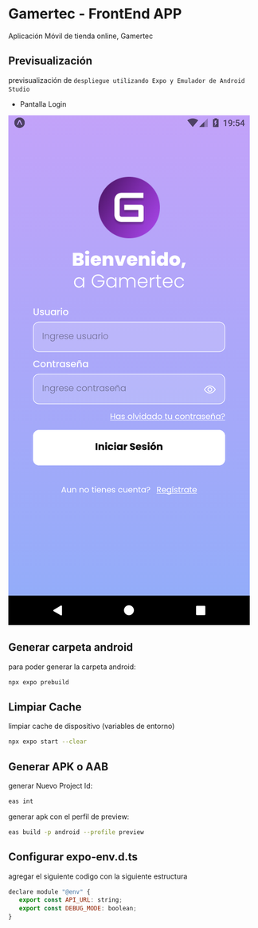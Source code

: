 # Gamertec - FrontEnd APP

Aplicación Móvil de tienda online, Gamertec

## Previsualización

previsualización de `despliegue utilizando Expo y Emulador de Android Studio`

- Pantalla Login

![Imagen despliegue Principal](.\assets\images\readme\login.png)

## Generar carpeta android

para poder generar la carpeta android:

```bash
npx expo prebuild
```
## Limpiar Cache

limpiar cache de dispositivo (variables de entorno)

```bash
npx expo start --clear
```
## Generar APK o AAB 

generar Nuevo Project Id:
```bash
eas int
```
generar apk con el perfil de preview:
```bash
eas build -p android --profile preview
```
## Configurar expo-env.d.ts

agregar el siguiente codigo con la siguiente estructura

```js
declare module "@env" {
   export const API_URL: string;
   export const DEBUG_MODE: boolean;
}
```
